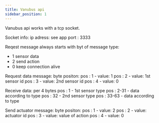 ```yaml
---
title: Vanubus api
sidebar_position: 1
---
```

<!--- start -->


Vanubus api works with a tcp socket.

Socket info:
    ip adress:  see app
    port : 3333

Reqest message always starts with byt of message type:
  - 1 sensor data
  - 2 send action
  - 0 keep connection alive

Request data message:
byte positon:
pos : 1  -  value: 1
pos : 2  -  value: 1st sensor id
pos : 3  -  value: 2nd sensor id
pos : 4  -  value: 0

Receive data: per 4 bytes
pos : 1 - 1st sensor type
pos : 2-31 - data according to type
pos : 32 - 2nd sensor type 
pos : 33-63 - data according to type


Send actuator message:
byte positon:
pos : 1  -  value: 2
pos : 2  -  value: actuator id
pos : 3  -  value: value of action
pos : 4  -  value: 0
